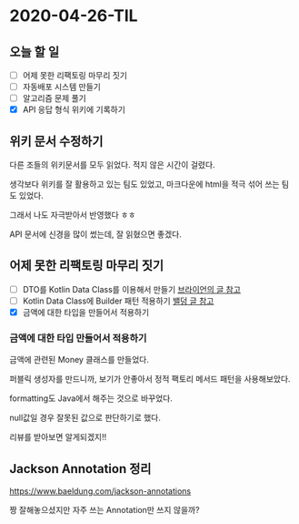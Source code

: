 # 2020-04-26-TIL

## 오늘 할 일

- [ ] 어제 못한 리팩토링 마무리 짓기
- [ ] 자동배포 시스템 만들기
- [ ] 알고리즘 문제 풀기
- [x] API 응답 형식 위키에 기록하기

## 위키 문서 수정하기

다른 조들의 위키문서를 모두 읽었다. 적지 않은 시간이 걸렸다.

생각보다 위키를 잘 활용하고 있는 팀도 있었고, 마크다운에 html을 적극 섞어 쓰는 팀도 있었다.

그래서 나도 자극받아서 반영했다 ㅎㅎ

API 문서에 신경을 많이 썼는데, 잘 읽혔으면 좋겠다.

## 어제 못한 리팩토링 마무리 짓기

- [ ] DTO를 Kotlin Data Class를 이용해서 만들기
  [브라이언의 글 참고](https://tech.wheejuni.com/2018/03/19/hackathon-kotlin/)
- [ ] Kotlin Data Class에 Builder 패턴 적용하기
  [밸덩 글 참고](https://www.baeldung.com/kotlin-builder-pattern)
- [x] 금액에 대한 타입을 만들어서 적용하기

### 금액에 대한 타입 만들어서 적용하기

금액에 관련된 Money 클래스를 만들었다.

퍼블릭 생성자를 만드니까, 보기가 안좋아서 정적 팩토리 메서드 패턴을 사용해보았다.

formatting도 Java에서 해주는 것으로 바꾸었다.

null값일 경우 잘못된 값으로 판단하기로 했다.

리뷰를 받아보면 알게되겠지!!

## Jackson Annotation 정리

https://www.baeldung.com/jackson-annotations

짱 잘해놓으셨지만 자주 쓰는 Annotation만 쓰지 않을까?